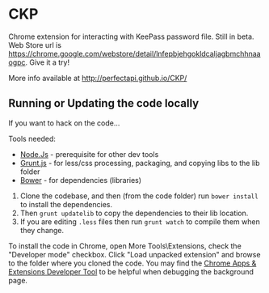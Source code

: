 # CKP
Chrome extension for interacting with KeePass password file.  Still in beta.  Web Store url is https://chrome.google.com/webstore/detail/lnfepbjehgokldcaljagbmchhnaaogpc.   Give it a try!

More info available at http://perfectapi.github.io/CKP/

## Running or Updating the code locally
If you want to hack on the code...

Tools needed:
* [Node.Js](http://nodejs.org/) - prerequisite for other dev tools
* [Grunt.js](gruntjs.com) - for less/css processing, packaging, and copying libs to the lib folder
* [Bower](http://bower.io/) - for dependencies (libraries)

1) Clone the codebase, and then (from the code folder) run ```bower install``` to install the dependencies.  
2) Then ```grunt updatelib``` to copy the dependencies to their lib location.  
3) If you are editing ```.less``` files then run ```grunt watch``` to compile them when they change.

To install the code in Chrome, open More Tools\Extensions, check the "Developer mode" checkbox.  Click "Load unpacked extension" and browse to the folder where you cloned the code.  You may find the [Chrome Apps & Extensions Developer Tool](https://chrome.google.com/webstore/detail/chrome-apps-extensions-de/ohmmkhmmmpcnpikjeljgnaoabkaalbgc) to be helpful when debugging the background page.
